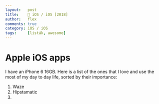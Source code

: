 ```yaml
---
layout:   post
title:    📱 iOS / iOS [2018]
author:   flex
comments: true
category: iOS / iOS
tags:     [listák, awesome]
---
```


# Apple iOS apps

I have an iPhone 6 16GB. Here is a list of the ones that I love and use the most of my day to day life, sorted by their importance: 

1. Waze
2. Hipstamatic
3. 